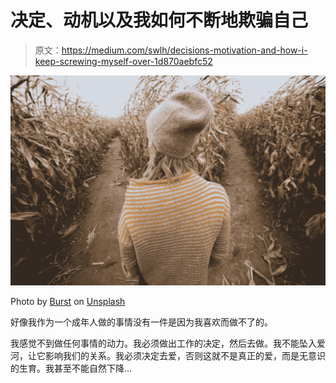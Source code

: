 # 决定、动机以及我如何不断地欺骗自己

> 原文：<https://medium.com/swlh/decisions-motivation-and-how-i-keep-screwing-myself-over-1d870aebfc52>

![](img/d764c5c7f9d576e2cbd02b32100558ea.png)

Photo by [Burst](https://unsplash.com/@burst?utm_source=medium&utm_medium=referral) on [Unsplash](https://unsplash.com?utm_source=medium&utm_medium=referral)

好像我作为一个成年人做的事情没有一件是因为我喜欢而做不了的。

我感觉不到做任何事情的动力。我必须做出工作的决定，然后去做。我不能坠入爱河，让它影响我们的关系。我必须决定去爱，否则这就不是真正的爱，而是无意识的生育。我甚至不能自然下降…